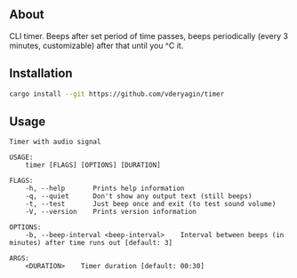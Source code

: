 ## About

CLI timer. Beeps after set period of time passes, beeps periodically (every 3 minutes, customizable) after that until you ^C it.

## Installation
```sh
cargo install --git https://github.com/vderyagin/timer
```

## Usage
```
Timer with audio signal

USAGE:
    timer [FLAGS] [OPTIONS] [DURATION]

FLAGS:
    -h, --help       Prints help information
    -q, --quiet      Don't show any output text (still beeps)
    -t, --test       Just beep once and exit (to test sound volume)
    -V, --version    Prints version information

OPTIONS:
    -b, --beep-interval <beep-interval>    Interval between beeps (in minutes) after time runs out [default: 3]

ARGS:
    <DURATION>    Timer duration [default: 00:30]
```
